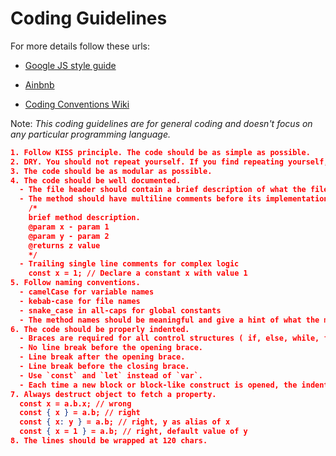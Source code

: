 # Coding Guidelines

For more details follow these urls:

* [Google JS style guide](https://google.github.io/styleguide/jsguide.html)

* [Ainbnb](https://github.com/airbnb/javascript)

* [Coding Conventions Wiki](https://en.wikipedia.org/wiki/Coding_conventions)

Note: _This coding guidelines are for general coding and doesn't focus on any particular programming language._

```json
1. Follow KISS principle. The code should be as simple as possible.
2. DRY. You should not repeat yourself. If you find repeating yourself, try to seperate that into different functionality.
3. The code should be as modular as possible.
4. The code should be well documented.
  - The file header should contain a brief description of what the file is trying to achieve.
  - The method should have multiline comments before its implementation.
    /*
    brief method description.
    @param x - param 1
    @param y - param 2
    @returns z value
    */
  - Trailing single line comments for complex logic
    const x = 1; // Declare a constant x with value 1
5. Follow naming conventions.
  - camelCase for variable names
  - kebab-case for file names
  - snake_case in all-caps for global constants
  - The method names should be meaningful and give a hint of what the method is about.
6. The code should be properly indented.
  - Braces are required for all control structures ( if, else, while, for)
  - No line break before the opening brace.
  - Line break after the opening brace.
  - Line break before the closing brace.
  - Use `const` and `let` instead of `var`.
  - Each time a new block or block-like construct is opened, the indent increases by two spaces.
7. Always destruct object to fetch a property.
  const x = a.b.x; // wrong
  const { x } = a.b; // right
  const { x: y } = a.b; // right, y as alias of x
  const { x = 1 } = a.b; // right, default value of y
8. The lines should be wrapped at 120 chars.
```
